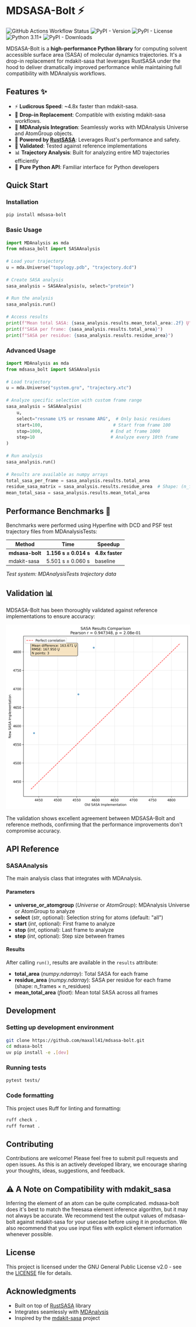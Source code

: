 # MDSASA-Bolt ⚡️

![GitHub Actions Workflow Status](https://img.shields.io/github/actions/workflow/status/maxall41/mdsasa-bolt/python.yml)
![PyPI - Version](https://img.shields.io/pypi/v/mdsasa-bolt)
![PyPI - License](https://img.shields.io/pypi/l/mdsasa-bolt)
![Python 3.11+](https://img.shields.io/badge/python-3.11+-blue.svg)
![PyPI - Downloads](https://img.shields.io/pypi/dm/mdsasa-bolt)

MDSASA-Bolt is a **high-performance Python library** for computing solvent accessible surface area (SASA) of molecular dynamics trajectories. It's a drop-in replacement for mdakit-sasa that leverages RustSASA under the hood to deliver dramatically improved performance while maintaining full compatibility with MDAnalysis workflows.

## Features ✨

- ⚡️ **Ludicrous Speed**: ~4.8x faster than mdakit-sasa.
- 🔄 **Drop-in Replacement**: Compatible with existing mdakit-sasa workflows.
- 🧬 **MDAnalysis Integration**: Seamlessly works with MDAnalysis Universe and AtomGroup objects.
- 🦀 **Powered by [RustSASA](https://github.com/maxall41/RustSASA)**: Leverages Rust's performance and safety.
- 🧪 **Validated**: Tested against reference implementations
- 📊 **Trajectory Analysis**: Built for analyzing entire MD trajectories efficiently
- 🐍 **Pure Python API**: Familiar interface for Python developers

## Quick Start

### Installation

```bash
pip install mdsasa-bolt
```

### Basic Usage

```python
import MDAnalysis as mda
from mdsasa_bolt import SASAAnalysis

# Load your trajectory
u = mda.Universe("topology.pdb", "trajectory.dcd")

# Create SASA analysis
sasa_analysis = SASAAnalysis(u, select="protein")

# Run the analysis
sasa_analysis.run()

# Access results
print(f"Mean total SASA: {sasa_analysis.results.mean_total_area:.2f} Ų")
print(f"SASA per frame: {sasa_analysis.results.total_area}")
print(f"SASA per residue: {sasa_analysis.results.residue_area}")
```

### Advanced Usage

```python
import MDAnalysis as mda
from mdsasa_bolt import SASAAnalysis

# Load trajectory
u = mda.Universe("system.gro", "trajectory.xtc")

# Analyze specific selection with custom frame range
sasa_analysis = SASAAnalysis(
    u,
    select="resname LYS or resname ARG",  # Only basic residues
    start=100,                           # Start from frame 100
    stop=1000,                          # End at frame 1000
    step=10                             # Analyze every 10th frame
)

# Run analysis
sasa_analysis.run()

# Results are available as numpy arrays
total_sasa_per_frame = sasa_analysis.results.total_area
residue_sasa_matrix = sasa_analysis.results.residue_area  # Shape: (n_frames, n_residues)
mean_total_sasa = sasa_analysis.results.mean_total_area
```

## Performance Benchmarks 🚀

Benchmarks were performed using Hyperfine with DCD and PSF test trajectory files from MDAnalysisTests:

| Method | Time | Speedup |
|--------|------|---------|
| **mdsasa-bolt** | **1.156 s ± 0.014 s** | **4.8x faster** |
| mdakit-sasa | 5.501 s ± 0.060 s | baseline |

*Test system: MDAnalysisTests trajectory data*

## Validation 📊

MDSASA-Bolt has been thoroughly validated against reference implementations to ensure accuracy:

![Comparing SASA results](bench/sasa_comparison.png)


The validation shows excellent agreement between MDSASA-Bolt and reference methods, confirming that the performance improvements don't compromise accuracy.

## API Reference

### SASAAnalysis

The main analysis class that integrates with MDAnalysis.

#### Parameters

- **universe_or_atomgroup** (*Universe* or *AtomGroup*): MDAnalysis Universe or AtomGroup to analyze
- **select** (*str*, optional): Selection string for atoms (default: "all")
- **start** (*int*, optional): First frame to analyze
- **stop** (*int*, optional): Last frame to analyze
- **step** (*int*, optional): Step size between frames

#### Results

After calling `run()`, results are available in the `results` attribute:

- **total_area** (*numpy.ndarray*): Total SASA for each frame
- **residue_area** (*numpy.ndarray*): SASA per residue for each frame (shape: n_frames × n_residues)
- **mean_total_area** (*float*): Mean total SASA across all frames

## Development

### Setting up development environment

```bash
git clone https://github.com/maxall41/mdsasa-bolt.git
cd mdsasa-bolt
uv pip install -e .[dev]
```

### Running tests

```bash
pytest tests/
```

### Code formatting

This project uses Ruff for linting and formatting:

```bash
ruff check .
ruff format .
```

## Contributing

Contributions are welcome! Please feel free to submit pull requests and open issues. As this is an actively developed library, we encourage sharing your thoughts, ideas, suggestions, and feedback.

## ⚠️ A Note on Compatibility with mdakit_sasa

Inferring the element of an atom can be quite complicated. mdsasa-bolt does it's best to match the freesasa element inference algorithm, but it may not always be accurate. We recommend test the output values of mdsasa-bolt against mdakit-sasa for your usecase before using it in production. We also recommend that you use input files with explicit element information whenever possible.

## License

This project is licensed under the GNU General Public License v2.0 - see the [LICENSE](LICENSE) file for details.

## Acknowledgments

- Built on top of [RustSASA](https://github.com/maxall41/RustSASA) library
- Integrates seamlessly with [MDAnalysis](https://www.mdanalysis.org/)
- Inspired by the [mdakit-sasa](https://github.com/MDAnalysis/mdakit-sasa) project
